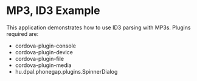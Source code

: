 MP3, ID3 Example
===

This application demonstrates how to use ID3 parsing with MP3s. Plugins required are:

* cordova-plugin-console
* cordova-plugin-device
* cordova-plugin-file
* cordova-plugin-media
* hu.dpal.phonegap.plugins.SpinnerDialog

